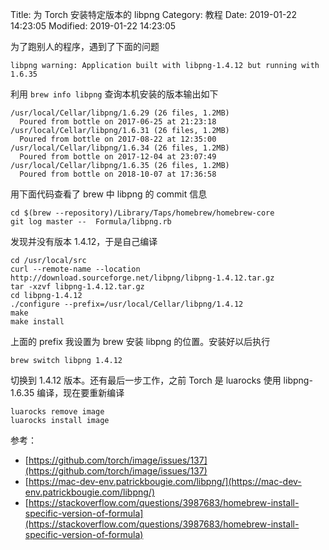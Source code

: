 Title: 为 Torch 安装特定版本的 libpng
Category: 教程
Date: 2019-01-22 14:23:05
Modified: 2019-01-22 14:23:05

为了跑别人的程序，遇到了下面的问题

```
libpng warning: Application built with libpng-1.4.12 but running with 1.6.35
```

利用 ```brew info libpng``` 查询本机安装的版本输出如下

```
/usr/local/Cellar/libpng/1.6.29 (26 files, 1.2MB)
  Poured from bottle on 2017-06-25 at 21:23:18
/usr/local/Cellar/libpng/1.6.31 (26 files, 1.2MB)
  Poured from bottle on 2017-08-22 at 12:35:00
/usr/local/Cellar/libpng/1.6.34 (26 files, 1.2MB)
  Poured from bottle on 2017-12-04 at 23:07:49
/usr/local/Cellar/libpng/1.6.35 (26 files, 1.2MB)
  Poured from bottle on 2018-10-07 at 17:36:58
```

用下面代码查看了 brew 中 libpng 的 commit 信息
```
cd $(brew --repository)/Library/Taps/homebrew/homebrew-core
git log master --  Formula/libpng.rb
```
发现并没有版本 1.4.12，于是自己编译

```
cd /usr/local/src
curl --remote-name --location http://download.sourceforge.net/libpng/libpng-1.4.12.tar.gz
tar -xzvf libpng-1.4.12.tar.gz
cd libpng-1.4.12
./configure --prefix=/usr/local/Cellar/libpng/1.4.12
make
make install
```

上面的 prefix 我设置为 brew 安装 libpng 的位置。安装好以后执行

```
brew switch libpng 1.4.12
```

切换到 1.4.12 版本。还有最后一步工作，之前 Torch 是 luarocks 使用 libpng-1.6.35 编译，现在要重新编译

```
luarocks remove image
luarocks install image
```

参考：

- [https://github.com/torch/image/issues/137](https://github.com/torch/image/issues/137)
- [https://mac-dev-env.patrickbougie.com/libpng/](https://mac-dev-env.patrickbougie.com/libpng/)
- [https://stackoverflow.com/questions/3987683/homebrew-install-specific-version-of-formula](https://stackoverflow.com/questions/3987683/homebrew-install-specific-version-of-formula)
